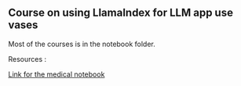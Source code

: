 ## Course on using LlamaIndex for LLM app use vases

Most of the courses is in the notebook folder.


Resources : 

[Link for the medical notebook](https://assets.openstax.org/oscms-prodcms/media/documents/Anatomy_and_Physiology_2e_-_WEB_c9nD9QL.pdf)
